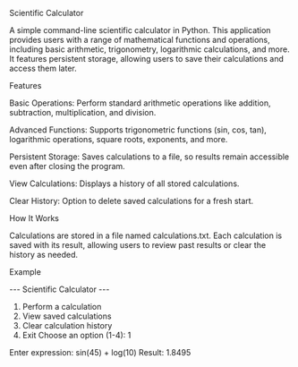 Scientific Calculator

A simple command-line scientific 
calculator in Python. This application 
provides users with a range of mathematical 
functions and operations, including basic arithmetic,
trigonometry, logarithmic calculations, and more.
It features persistent storage, allowing users to save their 
calculations and access them later.

Features

Basic Operations: Perform standard arithmetic operations like addition, subtraction, multiplication, and division.

Advanced Functions: Supports trigonometric functions (sin, cos, tan), logarithmic operations, square roots, exponents, and more.

Persistent Storage: Saves calculations to a file, so results remain accessible even after closing the program.

View Calculations: Displays a history of all stored calculations.

Clear History: Option to delete saved calculations for a fresh start.


How It Works

Calculations are stored in a file named calculations.txt. Each calculation is saved with its result, allowing users to review past results or clear the history as needed.

Example

--- Scientific Calculator ---

1. Perform a calculation
2. View saved calculations
3. Clear calculation history
4. Exit
Choose an option (1-4): 1

Enter expression: sin(45) + log(10)
Result: 1.8495

